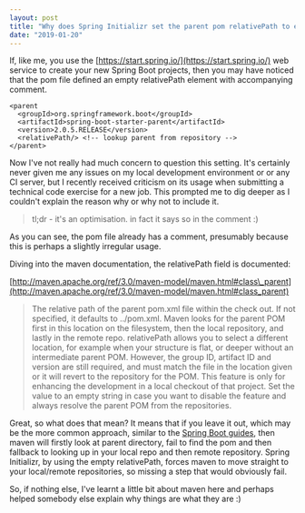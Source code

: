 ```yaml
---
layout: post
title: "Why does Spring Initializr set the parent pom relativePath to empty?"
date: "2019-01-20"
---
```

If, like me, you use the [https://start.spring.io/](https://start.spring.io/) web service to create your new Spring Boot projects, then you may have noticed that the pom file defined an empty relativePath element with accompanying comment.

```
<parent
  <groupId>org.springframework.boot</groupId>
  <artifactId>spring-boot-starter-parent</artifactId>
  <version>2.0.5.RELEASE</version>
  <relativePath/> <!-- lookup parent from repository -->
</parent>
```

Now I've not really had much concern to question this setting. It's certainly never given me any issues on my local development environment or or any CI server, but I recently received criticism on its usage when submitting a technical code exercise for a new job. This prompted me to dig deeper as I couldn't explain the reason why or why not to include it.

> tl;dr - it's an optimisation. in fact it says so in the comment :)

As you can see, the pom file already has a comment, presumably because this is perhaps a slightly irregular usage.

Diving into the maven documentation, the relativePath field is documented:

[http://maven.apache.org/ref/3.0/maven-model/maven.html#class\_parent](http://maven.apache.org/ref/3.0/maven-model/maven.html#class_parent)

> The relative path of the parent pom.xml file within the check out. If not specified, it defaults to ../pom.xml. Maven looks for the parent POM first in this location on the filesystem, then the local repository, and lastly in the remote repo. relativePath allows you to select a different location, for example when your structure is flat, or deeper without an intermediate parent POM. However, the group ID, artifact ID and version are still required, and must match the file in the location given or it will revert to the repository for the POM. This feature is only for enhancing the development in a local checkout of that project. Set the value to an empty string in case you want to disable the feature and always resolve the parent POM from the repositories.

Great, so what does that mean? It means that if you leave it out, which may be the more common approach, similar to the [Spring Boot guides](https://spring.io/guides), then maven will firstly look at parent directory, fail to find the pom and then fallback to looking up in your local repo and then remote repository. Spring Initializr, by using the empty relativePath, forces maven to move straight to your local/remote repositories, so missing a step that would obviously fail.

So, if nothing else, I've learnt a little bit about maven here and perhaps helped somebody else explain why things are what they are :)
